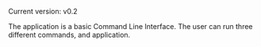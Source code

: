 Current version: v0.2

The application is a basic Command Line Interface. The user can run three different commands, and application.
